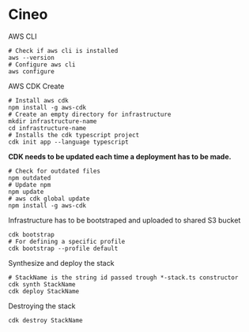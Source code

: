 # Cineo

AWS CLI

```shell
# Check if aws cli is installed
aws --version
# Configure aws cli
aws configure
```

AWS CDK Create

```shell
# Install aws cdk
npm install -g aws-cdk
# Create an empty directory for infrastructure
mkdir infrastructure-name
cd infrastructure-name
# Installs the cdk typescript project
cdk init app --language typescript
```

**CDK needs to be updated each time a deployment has to be made.**

```shell
# Check for outdated files
npm outdated
# Update npm
npm update
# aws cdk global update
npm install -g aws-cdk
```

Infrastructure has to be bootstraped and uploaded to shared S3 bucket

```shell
cdk bootstrap
# For defining a specific profile
cdk bootstrap --profile default
```

Synthesize and deploy the stack

```shell
# StackName is the string id passed trough *-stack.ts constructor
cdk synth StackName
cdk deploy StackName
```

Destroying the stack

```shell
cdk destroy StackName
```

